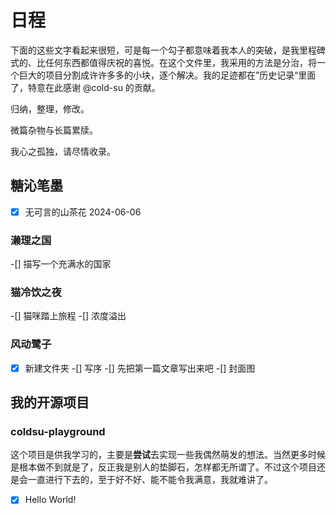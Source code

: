# 日程

下面的这些文字看起来很短，可是每一个勾子都意味着我本人的突破，是我里程碑式的、比任何东西都值得庆祝的喜悦。在这个文件里，我采用的方法是分治，将一个巨大的项目分割成许许多多的小块，逐个解决。我的足迹都在”历史记录“里面了，特意在此感谢 @cold-su 的贡献。

归纳，整理，修改。

微篇杂物与长篇累牍。

我心之孤独，请尽情收录。

## 糖沁笔墨

-[x] 无可言的山茶花 2024-06-06

### 濑理之国

-[] 描写一个充满水的国家

### 猫冷饮之夜

-[] 猫咪踏上旅程
-[] 浓度溢出

### 风动鹭子

-[x] 新建文件夹
-[] 写序
-[] 先把第一篇文章写出来吧
-[] 封面图

## 我的开源项目

### coldsu-playground

这个项目是供我学习的，主要是**尝试**去实现一些我偶然萌发的想法。当然更多时候是根本做不到就是了，反正我是别人的垫脚石，怎样都无所谓了。不过这个项目还是会一直进行下去的，至于好不好、能不能令我满意，我就难讲了。

-[x] Hello World!